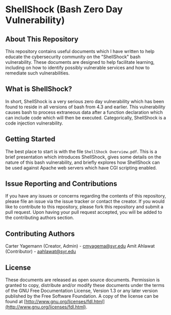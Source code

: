 ShellShock (Bash Zero Day Vulnerability)
========================================

About This Repository
---------------------

This repository contains useful documents which I have written to help educate the 
cybersecurity community on the "ShellShock" bash vulnerability. These documents are 
designed to help facilitate learning, including on how to identify possibly vulnerable 
services and how to remediate such vulnerabilities.

What is ShellShock?
-------------------

In short, ShellShock is a very serious zero day vulnerability which has been found to 
reside in all versions of bash from 4.3 and earlier. This vulnerability causes bash 
to process extraneous data after a function declaration which can include code which 
will then be executed. Categorically, ShellShock is a code injection vulnerability.

Getting Started
---------------

The best place to start is with the file `ShellShock Overview.pdf`. This is a brief 
presentation which introduces ShellShock, gives some details on the nature of this bash 
vulnerability, and briefly explores how ShellShock can be used against Apache web servers 
which have CGI scripting enabled.

Issue Reporting and Contributions
---------------------------------

If you have any issues or concerns regarding the contents of this repository, please 
file an issue via the issue tracker or contact the creator. If you would like to 
contribute to this repository, please fork this repository and submit a pull request.
Upon having your pull request accepted, you will be added to the contributing authors 
section.

Contributing Authors
--------------------

Carter Yagemann (Creator, Admin) - [cmyagema@syr.edu](mailto:cmyagema@syr.edu)
Amit Ahlawat (Contributor) - [aahlawat@syr.edu](mailto:aahlawat@syr.edu)

License
-------

These documents are released as open source documents. Permission is granted to copy, 
distribute and/or modify these documents under the terms of the GNU Free Documentation 
License, Version 1.3 or any later version published by the Free Software Foundation. A copy 
of the license can be found at 
[http://www.gnu.org/licenses/fdl.html](http://www.gnu.org/licenses/fdl.html).